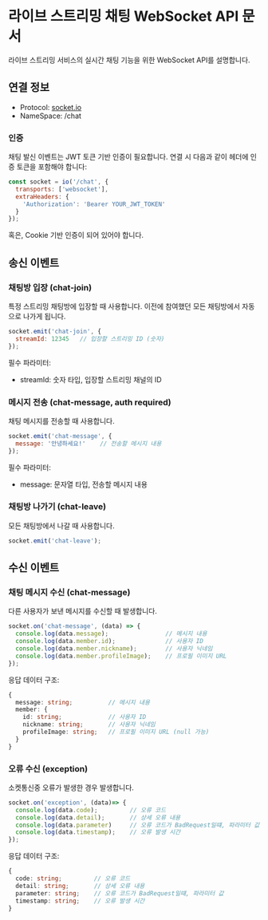 # 라이브 스트리밍 채팅 WebSocket API 문서
라이브 스트리밍 서비스의 실시간 채팅 기능을 위한 WebSocket API를 설명합니다.

## 연결 정보
- Protocol: [socket.io](https://socket.io)
- NameSpace: /chat

### 인증
채팅 발신 이벤트는 JWT 토큰 기반 인증이 필요합니다. 연결 시 다음과 같이 헤더에 인증 토큰을 포함해야 합니다:

```javascript
const socket = io('/chat', {
  transports: ['websocket'],
  extraHeaders: {
    'Authorization': 'Bearer YOUR_JWT_TOKEN'
  }
});
```

혹은, Cookie 기반 인증이 되어 있어야 합니다.

## 송신 이벤트

### 채팅방 입장 (chat-join)
특정 스트리밍 채팅방에 입장할 때 사용합니다. 이전에 참여했던 모든 채팅방에서 자동으로 나가게 됩니다.

```javascript
socket.emit('chat-join', {
  streamId: 12345   // 입장할 스트리밍 ID (숫자)
});
```

필수 파라미터:
- streamId: 숫자 타입, 입장할 스트리밍 채널의 ID

### 메시지 전송 (chat-message, auth required)
채팅 메시지를 전송할 때 사용합니다.

```javascript
socket.emit('chat-message', {
  message: '안녕하세요!'    // 전송할 메시지 내용
});
```
필수 파라미터:
- message: 문자열 타입, 전송할 메시지 내용

### 채팅방 나가기 (chat-leave)
모든 채팅방에서 나갈 때 사용합니다.

```javascript
socket.emit('chat-leave');
```

## 수신 이벤트
### 채팅 메시지 수신 (chat-message)
다른 사용자가 보낸 메시지를 수신할 때 발생합니다.

```javascript
socket.on('chat-message', (data) => {
  console.log(data.message);                // 메시지 내용
  console.log(data.member.id);              // 사용자 ID
  console.log(data.member.nickname);        // 사용자 닉네임
  console.log(data.member.profileImage);    // 프로필 이미지 URL
});
```

응답 데이터 구조:
```typescript
{
  message: string;          // 메시지 내용
  member: {
    id: string;             // 사용자 ID
    nickname: string;       // 사용자 닉네임
    profileImage: string;   // 프로필 이미지 URL (null 가능)
  }
}
```

### 오류 수신 (exception)
소켓통신중 오류가 발생한 경우 발생합니다.

```javascript
socket.on('exception', (data)=> {
  console.log(data.code);         // 오류 코드
  console.log(data.detail);       // 상세 오류 내용
  console.log(data.parameter)     // 오류 코드가 BadRequest일떄, 파라미터 값 
  console.log(data.timestamp);    // 오류 발생 시간
});
```

응답 데이터 구조:
```typescript
{
  code: string;         // 오류 코드
  detail: string;       // 상세 오류 내용
  parameter: string;    // 오류 코드가 BadRequest일떄, 파라미터 값 
  timestamp: string;    // 오류 발생 시간
}
```
